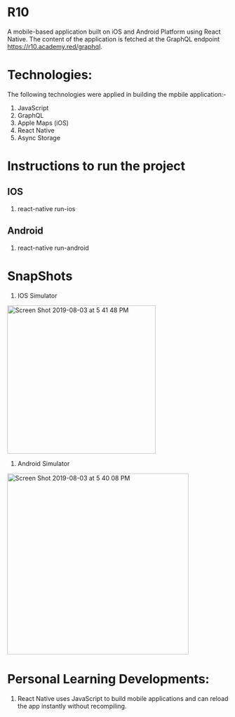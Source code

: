 # R10 

A mobile-based application built on iOS and Android Platform using React Native. The content of the application is fetched at the GraphQL endpoint https://r10.academy.red/graphql. 

# Technologies: 

The following technologies were applied in building the mpbile application:- 

1.	JavaScript  
1.	GraphQL
1.  Apple Maps (iOS)
1.  React Native
1.  Async Storage


# Instructions to run the project 

## IOS 

1. react-native run-ios

## Android

1. react-native run-android

#  SnapShots 

1. IOS Simulator 

<img width="338" alt="Screen Shot 2019-08-03 at 5 41 48 PM" src="https://user-images.githubusercontent.com/43800526/62418091-0b803c80-b616-11e9-892c-e7035fbc18db.png">



1. Android Simulator 

<img width="413" alt="Screen Shot 2019-08-03 at 5 40 08 PM" src="https://user-images.githubusercontent.com/43800526/62418088-d83dad80-b615-11e9-888d-79b92e29a217.png">




#  Personal Learning Developments: 

1. React Native uses JavaScript to build mobile applications and can reload the app instantly without recompiling. 


